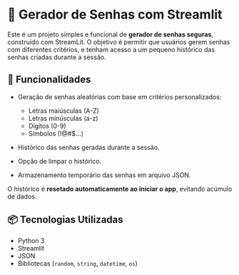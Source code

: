 # 🔑 Gerador de Senhas com Streamlit

Este é um projeto simples e funcional de **gerador de senhas seguras**, construído com StreamLit. O objetivo é permitir que usuários gerem senhas com diferentes critérios, e tenham acesso a um pequeno histórico das senhas criadas durante a sessão.


## 🚀 Funcionalidades

- Geração de senhas aleatórias com base em critérios personalizados:

  - Letras maiúsculas (A-Z)
  - Letras minúsculas (a-z)
  - Dígitos (0-9)
  - Símbolos (!@#$...)
- Histórico das senhas geradas durante a sessão.
- Opção de limpar o histórico.
- Armazenamento temporário das senhas em arquivo JSON.

 O histórico é **resetado automaticamente ao iniciar o app**, evitando acúmulo de dados.


## 📦 Tecnologias Utilizadas

- Python 3
- Streamlit
- JSON
- Bibliotecas (`random`, `string`, `datetime`, `os`)
